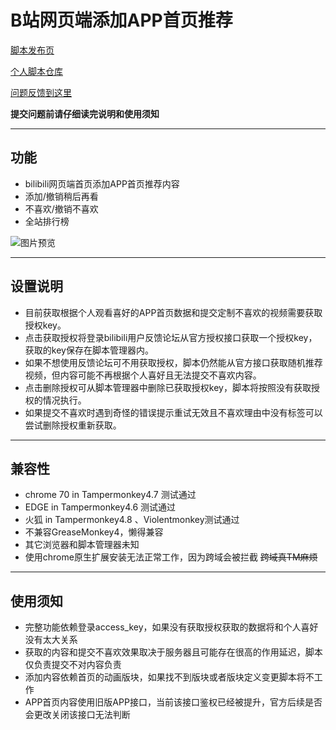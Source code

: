 B站网页端添加APP首页推荐
=========================

[脚本发布页](https://greasyfork.org/zh-CN/scripts/368446)

[个人脚本仓库](https://github.com/indefined/UserScripts)

[问题反馈到这里](https://github.com/indefined/UserScripts/issues)

**提交问题前请仔细读完说明和使用须知**

-------------------------
## 功能

- bilibili网页端首页添加APP首页推荐内容
- 添加/撤销稍后再看
- 不喜欢/撤销不喜欢
- 全站排行榜

![图片预览](https://greasyfork.org/system/screenshots/screenshots/000/011/238/original/bilibiliHome.user.jpg)

-------------------------
## 设置说明

- 目前获取根据个人观看喜好的APP首页数据和提交定制不喜欢的视频需要获取授权key。
- 点击获取授权将登录bilibili用户反馈论坛从官方授权接口获取一个授权key，获取的key保存在脚本管理器内。
- 如果不想使用反馈论坛可不用获取授权，脚本仍然能从官方接口获取随机推荐视频，但内容可能不再根据个人喜好且无法提交不喜欢内容。
- 点击删除授权可从脚本管理器中删除已获取授权key，脚本将按照没有获取授权的情况执行。
- 如果提交不喜欢时遇到奇怪的错误提示重试无效且不喜欢理由中没有标签可以尝试删除授权重新获取。

-------------------------
## 兼容性

- chrome 70 in Tampermonkey4.7 测试通过
- EDGE in Tampermonkey4.6 测试通过
- 火狐 in Tampermonkey4.8 、Violentmonkey测试通过
- 不兼容GreaseMonkey4，懒得兼容
- 其它浏览器和脚本管理器未知
- 使用chrome原生扩展安装无法正常工作，因为跨域会被拦截 ~~跨域真TM麻烦~~

-------------------------
## 使用须知

- 完整功能依赖登录access_key，如果没有获取授权获取的数据将和个人喜好没有太大关系
- 获取的内容和提交不喜欢效果取决于服务器且可能存在很高的作用延迟，脚本仅负责提交不对内容负责
- 添加内容依赖首页的动画版块，如果找不到版块或者版块定义变更脚本将不工作
- APP首页内容使用旧版APP接口，当前该接口鉴权已经被提升，官方后续是否会更改关闭该接口无法判断